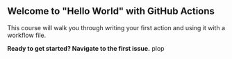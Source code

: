 ## Welcome to "Hello World" with GitHub Actions

This course will walk you through writing your first action and using it with a workflow file. 


**Ready to get started? Navigate to the first issue.**
plop
